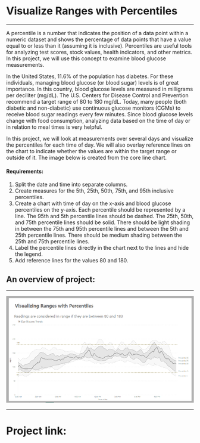 
# Visualize Ranges with Percentiles
--------------------------------------------------------------------------------------------------------------------------------------------------------------------

A percentile is a number that indicates the position of a data point within a numeric dataset and shows the percentage of data points that have a value equal to or less than it (assuming it is inclusive). Percentiles are useful tools for analyzing test scores, stock values, health indicators, and other metrics. In this project, we will use this concept to examine blood glucose measurements.

In the United States, 11.6% of the population has diabetes. For these individuals, managing blood glucose (or blood sugar) levels is of great importance. In this country, blood glucose levels are measured in milligrams per deciliter (mg/dL). The U.S. Centers for Disease Control and Prevention recommend a target range of 80 to 180 mg/dL. Today, many people (both diabetic and non-diabetic) use continuous glucose monitors (CGMs) to receive blood sugar readings every few minutes. Since blood glucose levels change with food consumption, analyzing data based on the time of day or in relation to meal times is very helpful.

In this project, we will look at measurements over several days and visualize the percentiles for each time of day. We will also overlay reference lines on the chart to indicate whether the values are within the target range or outside of it. The image below is created from the core line chart.


#### Requirements:

1. Split the date and time into separate columns. 
2. Create measures for the 5th, 25th, 50th, 75th, and 95th inclusive percentiles. 
3. Create a chart with time of day on the x-axis and blood glucose percentiles on the y-axis. Each percentile should be represented by a line. The 95th and 5th percentile lines should be dashed. The 25th, 50th, and 75th percentile lines should be solid. There should be light shading in between the 75th and 95th percentile lines and between the 5th and 25th percentile lines. There should be medium shading between the 25th and 75th percentile lines.
4. Label the percentile lines directly in the chart next to the lines and hide the legend. 
5. Add reference lines for the values 80 and 180.

## An overview of project:
-----------------------------------------------------------------------------------------------------------------------------------------------------------------

![VP](https://github.com/fazelif/Visualization-with-PowerBI/blob/main/Visual-Sample/Pictures/VP.PNG)

-----------------------------------------------------------------------------------------------------------------------------------------------------------------


# Project link:

